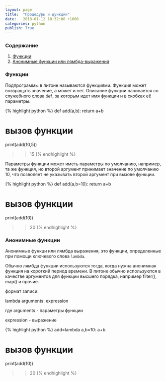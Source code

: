 ```yaml
---
layout: page
title:  "Процедуры и функции"
date:   2018-01-12 10:32:00 +1000
categories: python
publish: True
---
```


### Содержание

1. [Функции](#функции)
2. [Анонимные функции или лямбда-выражения](#анонимные-функции)

### Функции

Подпрограммы в питоне называются функциями. Функция может возвращать значение, а может и нет. Описание функции начинается со служебного слова `def`, за которым идет имя функции и в скобках её параметры.

{% highlight python %}
def add(a,b):
    return a+b


# вызов функции
print(add(10,5))
>> 15
{% endhighlight %}


Параметры функции может иметь параметры по умолчанию, например, та же функция, но второй аргумент принимает значение по умолчанию 10, что позволяет не указывать второй аргумент при вызове функции.

{% highlight python %}
def add(a,b=10):
    return a+b


# вызов функции
print(add(10))
>> 20
{% endhighlight %}

### Анонимные функции

Анонимные функци или лямбда выражения, это функции, определенные при помощи ключевого слова `lambda`.

Обычно лямбда функции используются тогда, когда нужна анонимная функция на короткий период времени. В питоне обычно используются в качестве аргументов для функции высшего порядка, например filter(), map()  и прочие.


формат записи:

lambda arguments: expression

где arguments  - параметры функции

expression - выражение

{% highlight python %}
add=lambda a,b=10: a+b

# вызов функции
print(add(10))
>> 20
{% endhighlight %}

